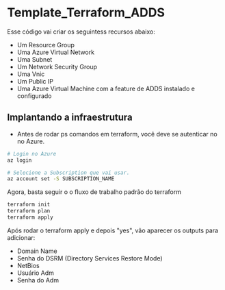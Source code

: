 # Template_Terraform_ADDS

Esse código vai criar os seguintess recursos abaixo:

* Um Resource Group
* Uma Azure Virtual Network
* Uma Subnet
* Um Network Security Group
* Uma Vnic
* Um Public IP
* Uma Azure Virtual Machine com a feature de ADDS instalado e configurado

## Implantando a infraestrutura

* Antes de rodar ps comandos em terraform, você deve se autenticar no no Azure.

```bash
# Login no Azure
az login

# Selecione a Subscription que vai usar.
az account set -S SUBSCRIPTION_NAME
```
Agora, basta seguir o o fluxo de trabalho padrão do terraform

```bash
terraform init
terraform plan
terraform apply
```
Após rodar o terraform apply e depois "yes", vão aparecer os outputs para adicionar:

* Domain Name
* Senha do DSRM (Directory Services Restore Mode)
* NetBios
* Usuário Adm
* Senha do Adm
